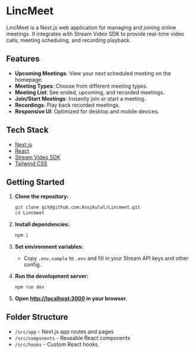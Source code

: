 # LincMeet

LincMeet is a Next.js web application for managing and joining online meetings. It integrates with Stream Video SDK to provide real-time video calls, meeting scheduling, and recording playback.

## Features

- **Upcoming Meetings**: View your next scheduled meeting on the homepage.
- **Meeting Types**: Choose from different meeting types.
- **Meeting List**: See ended, upcoming, and recorded meetings.
- **Join/Start Meetings**: Instantly join or start a meeting.
- **Recordings**: Play back recorded meetings.
- **Responsive UI**: Optimized for desktop and mobile devices.

## Tech Stack

- [Next.js](https://nextjs.org/)
- [React](https://react.dev/)
- [Stream Video SDK](https://getstream.io/video/)
- [Tailwind CSS](https://tailwindcss.com/)

## Getting Started

1. **Clone the repository:**
   ```bash
   git clone git@github.com:Anujkulal/Lincmeet.git
   cd Lincmeet
   ```

2. **Install dependencies:**
   ```bash
   npm i
   ```

3. **Set environment variables:**
   - Copy `.env.sample` to `.env` and fill in your Stream API keys and other config.

4. **Run the development server:**
   ```bash
   npm run dev
   ```

5. **Open [http://localhost:3000](http://localhost:3000) in your browser.**

## Folder Structure

- `/src/app` - Next.js app routes and pages
- `/src/components` - Reusable React components
- `/src/hooks` - Custom React hooks
